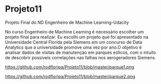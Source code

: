 # Projeto11
Projeto Final do ND Engenheiro de Machine Learning-Udacity

No curso Engenheiro de Machine Learning é necessário escolher um projeto final
para realizar. Eu escolhi um projeto que foi apresentado na Universidade Central Florida
pela Siemens em um concurso de Data Analytics que a universidade promove uma vez por
ano.O objetivo é analisar dados de visitas de manutenção em parques eólicos, com o intuito
de descobrir possíveis correlações nas falhas nos aerogeradores Siemens.

https://github.com/rodfloripa/Projeto11/blob/master/parque1.png

https://github.com/rodfloripa/Projeto11/blob/master/parque2.png
